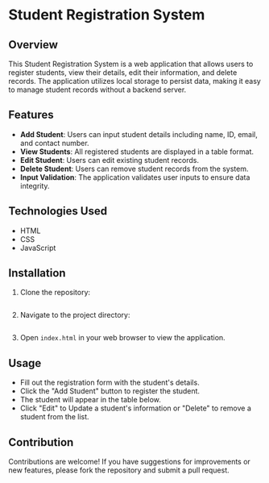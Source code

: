 # Student Registration System

## Overview

This Student Registration System is a web application that allows users to register students, view their details, edit their information, and delete records. The application utilizes local storage to persist data, making it easy to manage student records without a backend server.

## Features

- **Add Student**: Users can input student details including name, ID, email, and contact number.
- **View Students**: All registered students are displayed in a table format.
- **Edit Student**: Users can edit existing student records.
- **Delete Student**: Users can remove student records from the system.
- **Input Validation**: The application validates user inputs to ensure data integrity.

## Technologies Used

- HTML
- CSS
- JavaScript

## Installation

1. Clone the repository:

   ```git clone https://shubhamslinesofcode.github.io/student-registration-system/

   ```

2. Navigate to the project directory:

   ```cd student-registration-system

   ```

3. Open `index.html` in your web browser to view the application.

## Usage

- Fill out the registration form with the student's details.
- Click the "Add Student" button to register the student.
- The student will appear in the table below.
- Click "Edit" to Update a student's information or "Delete" to remove a student from the list.

## Contribution

Contributions are welcome! If you have suggestions for improvements or new features, please fork the repository and submit a pull request.
